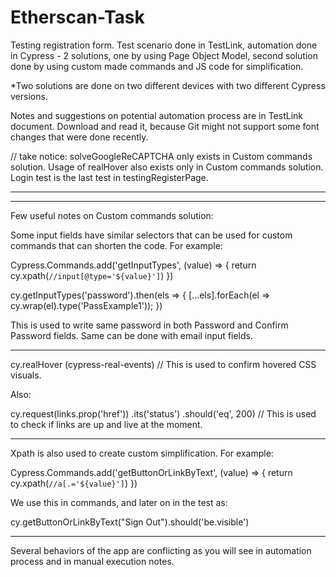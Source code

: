 # Etherscan-Task
Testing registration form. Test scenario done in TestLink, automation done in Cypress - 2 solutions, one by using Page Object Model, second solution done by using custom made commands and JS code for simplification.

*Two solutions are done on two different devices with two different Cypress versions.


Notes and suggestions on potential automation process are in TestLink document. Download and read it, because Git might not support some font changes that were done recently.


//  take notice: solveGoogleReCAPTCHA only exists in Custom commands solution. Usage of realHover also exists only in Custom commands solution. Login test is the last test in testingRegisterPage.
***
***
Few useful notes on Custom commands solution:

Some input fields have similar selectors that can be used for custom commands that can shorten the code.
For example:

 Cypress.Commands.add('getInputTypes', (value) => {
 return cy.xpath(`//input[@type='${value}']`)
 })

cy.getInputTypes('password').then(els => {
[...els].forEach(el => cy.wrap(el).type('PassExample1'));
})
 
This is used to write same password in both Password and Confirm Password fields. Same can be done with email input fields.
***
cy.realHover (cypress-real-events)     // This is used to confirm hovered CSS visuals.

Also:

cy.request(links.prop('href'))
.its('status')
.should('eq', 200)          // This is used to check if links are up and live at the moment.
***
Xpath is also used to create custom simplification. For example:

Cypress.Commands.add('getButtonOrLinkByText', (value) => {
return cy.xpath(`//a[.='${value}']`)
})

We use this in commands, and later on in the test as:

cy.getButtonOrLinkByText("Sign Out").should('be.visible')
***
Several behaviors of the app are conflicting as you will see in automation process and in manual execution notes.
